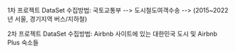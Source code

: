 1차 프로젝트 DataSet 수집방법: 국토교통부 --> 도시철도여객수송 --> (2015~2022년 서울, 경기지역 버스/지하철)

2차 프로젝트 DataSet 수집방법: Airbnb 사이트에 있는 대한민국 도시 및 Airbnb Plus 숙소들
